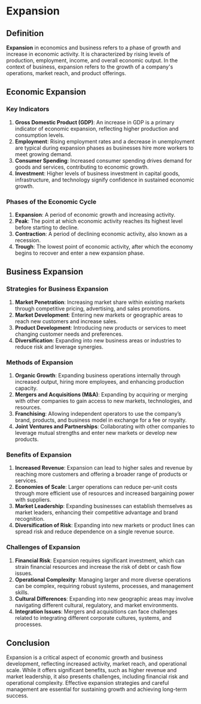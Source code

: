 # Expansion

## Definition
**Expansion** in economics and business refers to a phase of growth and increase in economic activity. It is characterized by rising levels of production, employment, income, and overall economic output. In the context of business, expansion refers to the growth of a company's operations, market reach, and product offerings.

## Economic Expansion
### Key Indicators
1. **Gross Domestic Product (GDP)**: An increase in GDP is a primary indicator of economic expansion, reflecting higher production and consumption levels.
2. **Employment**: Rising employment rates and a decrease in unemployment are typical during expansion phases as businesses hire more workers to meet growing demand.
3. **Consumer Spending**: Increased consumer spending drives demand for goods and services, contributing to economic growth.
4. **Investment**: Higher levels of business investment in capital goods, infrastructure, and technology signify confidence in sustained economic growth.

### Phases of the Economic Cycle
1. **Expansion**: A period of economic growth and increasing activity.
2. **Peak**: The point at which economic activity reaches its highest level before starting to decline.
3. **Contraction**: A period of declining economic activity, also known as a recession.
4. **Trough**: The lowest point of economic activity, after which the economy begins to recover and enter a new expansion phase.

## Business Expansion
### Strategies for Business Expansion
1. **Market Penetration**: Increasing market share within existing markets through competitive pricing, advertising, and sales promotions.
2. **Market Development**: Entering new markets or geographic areas to reach new customers and increase sales.
3. **Product Development**: Introducing new products or services to meet changing customer needs and preferences.
4. **Diversification**: Expanding into new business areas or industries to reduce risk and leverage synergies.

### Methods of Expansion
1. **Organic Growth**: Expanding business operations internally through increased output, hiring more employees, and enhancing production capacity.
2. **Mergers and Acquisitions (M&A)**: Expanding by acquiring or merging with other companies to gain access to new markets, technologies, and resources.
3. **Franchising**: Allowing independent operators to use the company’s brand, products, and business model in exchange for a fee or royalty.
4. **Joint Ventures and Partnerships**: Collaborating with other companies to leverage mutual strengths and enter new markets or develop new products.

### Benefits of Expansion
1. **Increased Revenue**: Expansion can lead to higher sales and revenue by reaching more customers and offering a broader range of products or services.
2. **Economies of Scale**: Larger operations can reduce per-unit costs through more efficient use of resources and increased bargaining power with suppliers.
3. **Market Leadership**: Expanding businesses can establish themselves as market leaders, enhancing their competitive advantage and brand recognition.
4. **Diversification of Risk**: Expanding into new markets or product lines can spread risk and reduce dependence on a single revenue source.

### Challenges of Expansion
1. **Financial Risk**: Expansion requires significant investment, which can strain financial resources and increase the risk of debt or cash flow issues.
2. **Operational Complexity**: Managing larger and more diverse operations can be complex, requiring robust systems, processes, and management skills.
3. **Cultural Differences**: Expanding into new geographic areas may involve navigating different cultural, regulatory, and market environments.
4. **Integration Issues**: Mergers and acquisitions can face challenges related to integrating different corporate cultures, systems, and processes.

## Conclusion
Expansion is a critical aspect of economic growth and business development, reflecting increased activity, market reach, and operational scale. While it offers significant benefits, such as higher revenue and market leadership, it also presents challenges, including financial risk and operational complexity. Effective expansion strategies and careful management are essential for sustaining growth and achieving long-term success.

